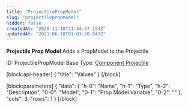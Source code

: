```yaml
---
title: "ProjectilePropModel"
slug: "projectilepropmodel"
hidden: false
createdAt: "2020-11-10T21:34:57.154Z"
updatedAt: "2021-06-18T01:03:20.847Z"
---
```

**Projectile Prop Model**
Adds a PropModel to the Projectile

ID: ProjectilePropModel
Base Type: [Component Projectile](doc:componentprojectile)

[block:api-header]
{
  "title": "Values"
}
[/block]

[block:parameters]
{
  "data": {
    "h-0": "Name",
    "h-1": "Type",
    "h-2": "Description",
    "0-0": "Model",
    "0-1": "Prop Model Variable",
    "0-2": ""
  },
  "cols": 3,
  "rows": 1
}
[/block]